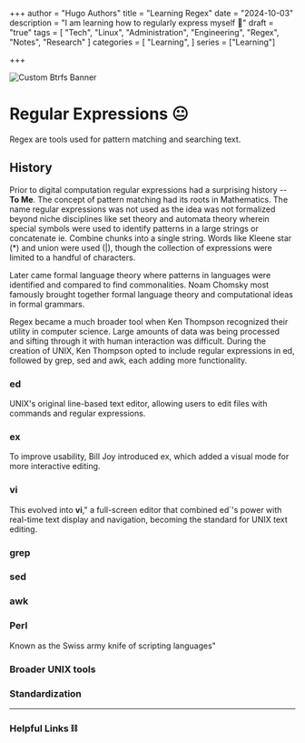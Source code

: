 +++
author = "Hugo Authors"
title = "Learning Regex"
date = "2024-10-03"
description = "I am learning how to regularly express myself 💃"
draft = "true"
tags = [
  "Tech", "Linux", "Administration", "Engineering", "Regex", "Notes", "Research"
]
categories = [
    "Learning",
]
series = ["Learning"]

+++

<!--more-->

![Custom Btrfs Banner](https://trevorsmale.github.io/techblog/images/Btrfs/btrfslogo.png)

# Regular Expressions 😐

Regex are tools used for pattern matching and searching text.

## History

Prior to digital computation regular expressions had a surprising history -- **To Me**. The concept of pattern matching had its roots in Mathematics. The name regular expressions was not used as the idea was not formalized beyond niche disciplines like set theory and automata theory wherein special symbols were used to identify patterns in a large strings or concatenate ie. Combine chunks into a single string. Words like Kleene star (*) and union were used (|), though the collection of expressions were limited to a handful of characters.

Later came formal language theory where patterns in languages were identified and compared to find commonalities. Noam Chomsky most famously brought together formal language theory and computational ideas in formal grammars.

Regex became a much broader tool when Ken Thompson recognized their utility in computer science. Large amounts of data was being processed and sifting through it with human interaction was difficult. During the creation of UNIX, Ken Thompson opted to include regular expressions in ed, followed by grep, sed and awk, each adding more functionality. 

### ed

UNIX's original line-based text editor, allowing users to edit files with commands and regular expressions.

### ex

To improve usability, Bill Joy introduced ex, which added a visual mode for more interactive editing.

### vi

This evolved into **vi**," a full-screen editor that combined ed`'s power with real-time text display and navigation, becoming the standard for UNIX text editing.

### grep

### sed

### awk

### Perl

Known as the Swiss army knife of scripting languages"

### Broader UNIX tools

### Standardization

---

### Helpful Links ⛓️


[^1]: Example [Article](website) Publisher, 2024.


